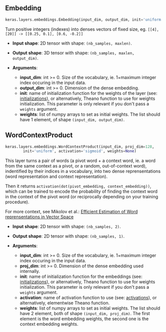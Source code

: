 
## Embedding

```python
keras.layers.embeddings.Embedding(input_dim, output_dim, init='uniform', weights=None)
```

Turn positive integers (indexes) into denses vectors of fixed size,
eg. `[[4], [20]] -> [[0.25, 0.1], [0.6, -0.2]]`

- __Input shape__: 2D tensor with shape: `(nb_samples, maxlen)`.

- __Output shape__: 3D tensor with shape: `(nb_samples, maxlen, output_dim)`.

- __Arguments__:

    - __input_dim__: int >= 0. Size of the vocabulary, ie. 1+maximum integer index occuring in the input data.
    - __output_dim__: int >= 0. Dimension of the dense embedding.
    - __init__: name of initialization function for the weights of the layer (see: [initializations](../initializations.md)), or alternatively, Theano function to use for weights initialization. This parameter is only relevant if you don't pass a `weights` argument.
    - __weights__: list of numpy arrays to set as initial weights. The list should have 1 element, of shape `(input_dim, output_dim)`.


## WordContextProduct

```python
keras.layers.embeddings.WordContextProduct(input_dim, proj_dim=128, 
        init='uniform', activation='sigmoid', weights=None)
```

This layer turns a pair of words (a pivot word + a context word, ie. a word from the same context as a pivot, or a random, out-of-context word), indentified by their indices in a vocabulary, into two dense reprensentations (word representation and context representation).

Then it returns `activation(dot(pivot_embedding, context_embedding))`, which can be trained to encode the probability of finding the context word in the context of the pivot word (or reciprocally depending on your training procedure).

For more context, see Mikolov et al.: [Efficient Estimation of Word reprensentations in Vector Space](http://arxiv.org/pdf/1301.3781v3.pdf)

- __Input shape__: 2D tensor with shape: `(nb_samples, 2)`.

- __Output shape__: 2D tensor with shape: `(nb_samples, 1)`.

- __Arguments__:

    - __input_dim__: int >= 0. Size of the vocabulary, ie. 1+maximum integer index occuring in the input data.
    - __proj_dim__: int >= 0. Dimension of the dense embedding used internally.
    - __init__: name of initialization function for the embeddings (see: [initializations](../initializations.md)), or alternatively, Theano function to use for weights initialization. This parameter is only relevant if you don't pass a `weights` argument.
    - __activation__: name of activation function to use (see: [activations](../activations.md)), or alternatively, elementwise Theano function.
    - __weights__: list of numpy arrays to set as initial weights. The list should have 2 element, both of shape `(input_dim, proj_dim)`. The first element is the word embedding weights, the second one is the context embedding weights.
